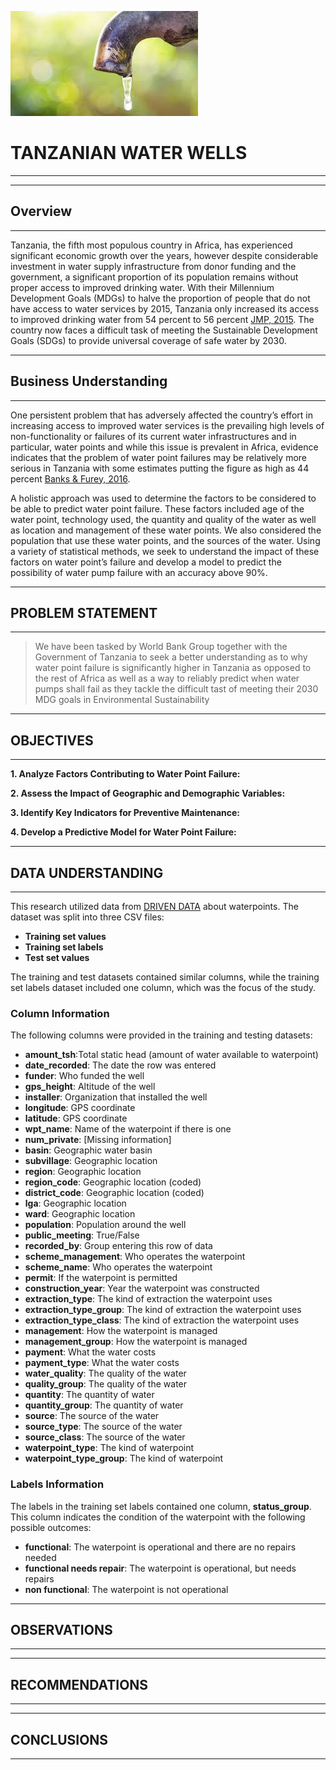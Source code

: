 ![Water image](water.jpg)
# TANZANIAN WATER WELLS
***


***
## Overview
***
Tanzania, the fifth most populous country in Africa, has experienced significant economic growth over the years, however despite considerable investment in water supply infrastructure from donor funding and the government, a significant proportion of its population remains without proper access to improved drinking water. With their Millennium Development Goals (MDGs) to halve the proportion of people that do not have access to water services by 2015, Tanzania only increased its access to improved drinking water from 54 percent to 56 percent [JMP, 2015](https://www.unwater.org/sites/default/files/app/uploads/2020/04/WHOUNICEF-Joint-Monitoring-Program-for-Water-Supply-and-Sanitation-JMP-%e2%80%93-2015-Update_-ENG.pdf). The country now faces a difficult task of meeting the Sustainable Development Goals (SDGs) to provide universal coverage of safe water by 2030.

***
##  Business Understanding
***

One persistent problem that has adversely affected the country’s effort in increasing access to improved water  services  is  the  prevailing  high  levels  of  non-functionality  or  failures  of  its  current  water infrastructures  and  in  particular,  water points and while this issue is prevalent in Africa, evidence indicates that the  problem  of water point failures  may  be relatively more serious in  Tanzania with some estimates putting the figure as high as 44 percent [Banks & Furey, 2016](https://www.researchgate.net/publication/312027512_What's_Working_Where_and_for_How_Long_A_2016_Water_Point_Update).

A holistic approach was used to determine the factors to be considered to be able to predict water point failure. These factors included age of the  water point, technology used, the quantity and quality of the water as well as location and management of these water points. We also considered the population  that use these water points, and the sources of the water. Using a variety of statistical methods, we seek to understand the impact of these factors on water point’s failure and develop a model to predict the possibility of water pump failure with an accuracy above 90%.

***
## PROBLEM STATEMENT
***
> We have been tasked by World Bank Group together with the Government of Tanzania to seek a better understanding as to why water point failure is significantly higher in Tanzania as opposed to the rest of Africa as well as a way to reliably predict when water pumps shall fail as they tackle the difficult tast of meeting their 2030 MDG goals in Environmental Sustainability 
***

## OBJECTIVES
***
**1. Analyze Factors Contributing to Water Point Failure:**

**2. Assess the Impact of Geographic and Demographic Variables:**

**3. Identify Key Indicators for Preventive Maintenance:**

**4. Develop a Predictive Model for Water Point Failure:**

***
## DATA UNDERSTANDING
 ***
This research utilized data from [DRIVEN DATA](https://www.drivendata.org/competitions/7/pump-it-up-data-mining-the-water-table/page/23/) about waterpoints. The dataset was split into three CSV files:
- **Training set values**
- **Training set labels**
- **Test set values**

The training and test datasets contained similar columns, while the training set labels dataset included one column, which was the focus of the study.

### Column Information

The following columns were provided in the training and testing datasets:

- **amount_tsh**:Total static head (amount of water available to waterpoint)
- **date_recorded**: The date the row was entered
- **funder**: Who funded the well
- **gps_height**: Altitude of the well
- **installer**: Organization that installed the well
- **longitude**: GPS coordinate
- **latitude**: GPS coordinate
- **wpt_name**: Name of the waterpoint if there is one
- **num_private**: [Missing information]
- **basin**: Geographic water basin
- **subvillage**: Geographic location
- **region**: Geographic location
- **region_code**: Geographic location (coded)
- **district_code**: Geographic location (coded)
- **lga**: Geographic location
- **ward**: Geographic location
- **population**: Population around the well
- **public_meeting**: True/False
- **recorded_by**: Group entering this row of data
- **scheme_management**: Who operates the waterpoint
- **scheme_name**: Who operates the waterpoint
- **permit**: If the waterpoint is permitted
- **construction_year**: Year the waterpoint was constructed
- **extraction_type**: The kind of extraction the waterpoint uses
- **extraction_type_group**: The kind of extraction the waterpoint uses
- **extraction_type_class**: The kind of extraction the waterpoint uses
- **management**: How the waterpoint is managed
- **management_group**: How the waterpoint is managed
- **payment**: What the water costs
- **payment_type**: What the water costs
- **water_quality**: The quality of the water
- **quality_group**: The quality of the water
- **quantity**: The quantity of water
- **quantity_group**: The quantity of water
- **source**: The source of the water
- **source_type**: The source of the water
- **source_class**: The source of the water
- **waterpoint_type**: The kind of waterpoint
- **waterpoint_type_group**: The kind of waterpoint

### Labels Information

The labels in the training set labels contained one column, **status_group**. This column indicates the condition of the waterpoint with the following possible outcomes:

- **functional**: The waterpoint is operational and there are no repairs needed
- **functional needs repair**: The waterpoint is operational, but needs repairs
- **non functional**: The waterpoint is not operational
***
## OBSERVATIONS 
***

***
## RECOMMENDATIONS
***


***
## CONCLUSIONS
***

